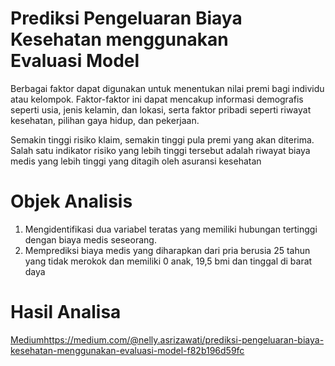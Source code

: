 # Prediksi Pengeluaran Biaya Kesehatan menggunakan Evaluasi Model

Berbagai faktor dapat digunakan untuk menentukan nilai premi bagi individu atau kelompok. Faktor-faktor ini dapat mencakup informasi demografis seperti usia, jenis kelamin, dan lokasi, serta faktor pribadi seperti riwayat kesehatan, pilihan gaya hidup, dan pekerjaan. 

Semakin tinggi risiko klaim, semakin tinggi pula premi yang akan diterima. Salah satu indikator risiko yang lebih tinggi tersebut adalah riwayat biaya medis yang lebih tinggi yang ditagih oleh asuransi kesehatan

# Objek Analisis
1. Mengidentifikasi dua variabel teratas yang memiliki hubungan tertinggi dengan biaya medis seseorang.
2. Memprediksi biaya medis yang diharapkan dari pria berusia 25 tahun yang tidak merokok dan memiliki 0 anak, 19,5 bmi dan tinggal di barat daya


# Hasil Analisa
[Medium](https://medium.com/@nelly.asrizawati/prediksi-pengeluaran-biaya-kesehatan-menggunakan-evaluasi-model-f82b196d59fc)https://medium.com/@nelly.asrizawati/prediksi-pengeluaran-biaya-kesehatan-menggunakan-evaluasi-model-f82b196d59fc 
